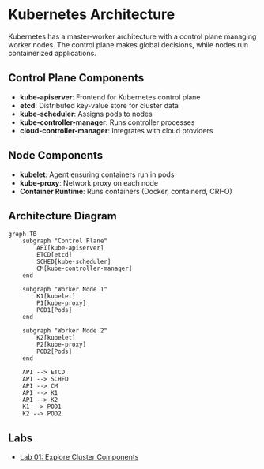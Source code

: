 # Kubernetes Architecture

Kubernetes has a master-worker architecture with a control plane managing worker nodes. The control plane makes global decisions, while nodes run containerized applications.

## Control Plane Components

- **kube-apiserver**: Frontend for Kubernetes control plane
- **etcd**: Distributed key-value store for cluster data
- **kube-scheduler**: Assigns pods to nodes
- **kube-controller-manager**: Runs controller processes
- **cloud-controller-manager**: Integrates with cloud providers

## Node Components

- **kubelet**: Agent ensuring containers run in pods
- **kube-proxy**: Network proxy on each node
- **Container Runtime**: Runs containers (Docker, containerd, CRI-O)

## Architecture Diagram

```mermaid
graph TB
    subgraph "Control Plane"
        API[kube-apiserver]
        ETCD[etcd]
        SCHED[kube-scheduler]
        CM[kube-controller-manager]
    end
    
    subgraph "Worker Node 1"
        K1[kubelet]
        P1[kube-proxy]
        POD1[Pods]
    end
    
    subgraph "Worker Node 2"
        K2[kubelet]
        P2[kube-proxy]
        POD2[Pods]
    end
    
    API --> ETCD
    API --> SCHED
    API --> CM
    API --> K1
    API --> K2
    K1 --> POD1
    K2 --> POD2
```

## Labs

- [Lab 01: Explore Cluster Components](labs/lab-01.md)
